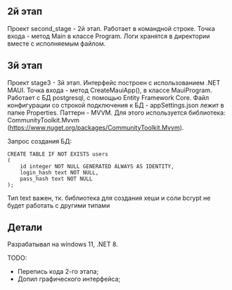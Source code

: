 ## 2й этап
Проект second_stage - 2й этап. Работает в командной строке. Точка входа - метод Main в классе Program.
Логи хранятся в директории вместе с исполняемым файлом.

## 3й этап
Проект stage3 - 3й этап. Интерфейс построен с использованием .NET MAUI. Точка входа - метод CreateMauiApp(), в классе MauiProgram. Работает с БД postgresql, с помощью Entity Framework Core.
Файл конфигурации со строкой подключения к БД - appSettings.json лежит в папке Properties. Паттерн - MVVM. Для этого используется библиотека: CommunityToolkit.Mvvm (https://www.nuget.org/packages/CommunityToolkit.Mvvm).

Запрос создания БД:
```
CREATE TABLE IF NOT EXISTS users
(
    id integer NOT NULL GENERATED ALWAYS AS IDENTITY,
    login_hash text NOT NULL,
    pass_hash text NOT NULL
);
```

Тип text важен, тк. библиотека для создания хеши и соли bcrypt не будет работать с другими типами

## Детали
Разрабатывал на windows 11, .NET 8.

TODO:
* Перепись кода 2-го этапа;
* Допил графического интерфейса;
